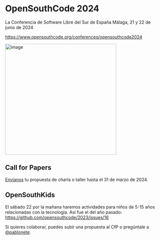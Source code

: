 # OpenSouthCode 2024

La Conferencia de Software Libre del Sur de España
Málaga, 21 y 22 de junio de 2024

https://www.opensouthcode.org/conferences/opensouthcode2024

<img width="361" alt="image" src="https://github.com/opensouthcode/2024/assets/579705/524fc1cc-fa08-47fc-9b0a-ab4e34855e90">

## Call for Papers

[Envíanos](https://www.opensouthcode.org/conferences/opensouthcode2024/program/proposals/new) tu propuesta de charla o taller hasta el 31 de marzo de 2024.

## OpenSouthKids

El sábado 22 por la mañana haremos actividades para niños de 5-15 años relacionadas con la tecnología.
Así fue el del año pasado: https://github.com/opensouthcode/2023/issues/16

Si quieres colaborar, puedes subir una propuesta al CfP o pregúntale a [@pablonete](https://github.com/pablonete).
